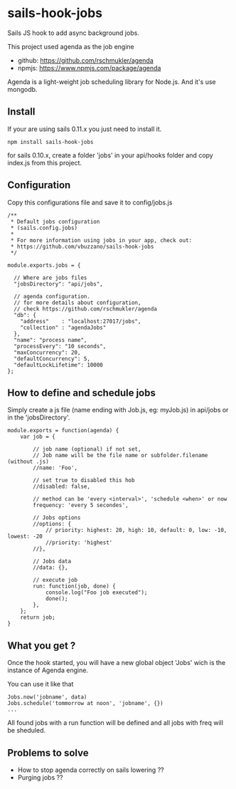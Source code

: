 # sails-hook-jobs

Sails JS hook to add async background jobs.

This project used agenda as the job engine  
 - github: https://github.com/rschmukler/agenda
 - npmjs: https://www.npmjs.com/package/agenda

Agenda is a light-weight job scheduling library for Node.js. And it's use mongodb.

## Install

If your are using sails 0.11.x you just need to install it.

    npm install sails-hook-jobs

for sails 0.10.x, create a folder 'jobs' in your api/hooks folder and copy index.js from this project.

## Configuration

Copy this configurations file and save it to config/jobs.js

    /**
     * Default jobs configuration
     * (sails.config.jobs)
     *
     * For more information using jobs in your app, check out:
     * https://github.com/vbuzzano/sails-hook-jobs
     */
    
    module.exports.jobs = {
    
      // Where are jobs files
      "jobsDirectory": "api/jobs",

      // agenda configuration. 
      // for more details about configuration,
      // check https://github.com/rschmukler/agenda
      "db": { 
        "address"    : "localhost:27017/jobs",
        "collection" : "agendaJobs" 
      },
      "name": "process name",
      "processEvery": "10 seconds",
      "maxConcurrency": 20,
      "defaultConcurrency": 5,
      "defaultLockLifetime": 10000
    };

## How to define and schedule jobs

Simply create a js file (name ending with Job.js, eg: myJob.js) in api/jobs or in the 'jobsDirectory'.

    module.exports = function(agenda) {
        var job = {
        
            // job name (optional) if not set, 
            // Job name will be the file name or subfolder.filename (without .js)
            //name: 'Foo',
    
            // set true to disabled this hob
            //disabled: false,
    
            // method can be 'every <interval>', 'schedule <when>' or now
            frequency: 'every 5 secondes',
    
            // Jobs options
            //options: {
                // priority: highest: 20, high: 10, default: 0, low: -10, lowest: -20
                //priority: 'highest'
            //},
            
            // Jobs data 
            //data: {},
            
            // execute job
            run: function(job, done) {
                console.log("Foo job executed");
                done();
            },
        };
        return job;
    }


## What you get ?
Once the hook started, you will have a new global object 'Jobs' wich is the instance of Agenda engine.

You can use it like that

    Jobs.now('jobname', data)
    Jobs.schedule('tommorrow at noon', 'jobname', {})
    ...

All found jobs with a run function will be defined and all jobs with freq will be sheduled.

## Problems to solve

- How to stop agenda correctly on sails lowering ??
- Purging jobs ??

